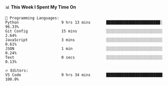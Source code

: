 <!--START_SECTION:waka-->
📊 **This Week I Spent My Time On** 

```text
💬 Programming Languages: 
Python                   9 hrs 13 mins       ████████████████████████░   96.33% 
Git Config               15 mins             ░░░░░░░░░░░░░░░░░░░░░░░░░   2.64% 
JavaScript               3 mins              ░░░░░░░░░░░░░░░░░░░░░░░░░   0.61% 
JSON                     1 min               ░░░░░░░░░░░░░░░░░░░░░░░░░   0.24% 
Text                     0 secs              ░░░░░░░░░░░░░░░░░░░░░░░░░   0.13%

🔥 Editors: 
VS Code                  9 hrs 34 mins       █████████████████████████   100.0%

```


<!--END_SECTION:waka-->